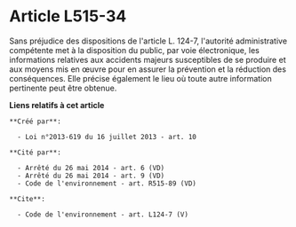 # Article L515-34

Sans préjudice des dispositions de l'article L. 124-7, l'autorité administrative compétente met à la disposition du public,
par voie électronique, les informations relatives aux accidents majeurs susceptibles de se produire et aux moyens mis en
œuvre pour en assurer la prévention et la réduction des conséquences. Elle précise également le lieu où toute autre
information pertinente peut être obtenue.

**Liens relatifs à cet article**

	**Créé par**:

	  - Loi n°2013-619 du 16 juillet 2013 - art. 10

	**Cité par**:

	  - Arrêté du 26 mai 2014 - art. 6 (VD)
	  - Arrêté du 26 mai 2014 - art. 9 (VD)
	  - Code de l'environnement - art. R515-89 (VD)

	**Cite**:

	  - Code de l'environnement - art. L124-7 (V)
